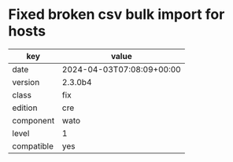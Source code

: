 [//]: # (werk v2)
# Fixed broken csv bulk import for hosts

key        | value
---------- | ---
date       | 2024-04-03T07:08:09+00:00
version    | 2.3.0b4
class      | fix
edition    | cre
component  | wato
level      | 1
compatible | yes


